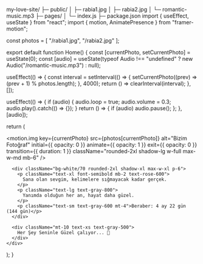 my-love-site/
├─ public/
│   ├─ rabia1.jpg
│   ├─ rabia2.jpg
│   └─ romantic-music.mp3
├─ pages/
│   └─ index.js
├─ package.json
import { useEffect, useState } from "react";
import { motion, AnimatePresence } from "framer-motion";

const photos = [
  "/rabia1.jpg",
  "/rabia2.jpg"
];

export default function Home() {
  const [currentPhoto, setCurrentPhoto] = useState(0);
  const [audio] = useState(typeof Audio !== "undefined" ? new Audio("/romantic-music.mp3") : null);

  useEffect(() => {
    const interval = setInterval(() => {
      setCurrentPhoto((prev) => (prev + 1) % photos.length);
    }, 4000);
    return () => clearInterval(interval);
  }, []);

  useEffect(() => {
    if (audio) {
      audio.loop = true;
      audio.volume = 0.3;
      audio.play().catch(() => {});
    }
    return () => {
      if (audio) audio.pause();
    };
  }, [audio]);

  return (
    <div className="min-h-screen bg-gradient-to-br from-pink-100 to-pink-200 flex flex-col items-center justify-center p-4 text-center">
      <AnimatePresence mode="wait">
        <motion.img
          key={currentPhoto}
          src={photos[currentPhoto]}
          alt="Bizim Fotoğraf"
          initial={{ opacity: 0 }}
          animate={{ opacity: 1 }}
          exit={{ opacity: 0 }}
          transition={{ duration: 1 }}
          className="rounded-2xl shadow-lg w-full max-w-md mb-6"
        />
      </AnimatePresence>

      <div className="bg-white/70 rounded-2xl shadow-xl max-w-xl p-6">
        <p className="text-xl font-semibold mb-2 text-rose-600">
          Sana olan sevgim, kelimelere sığmayacak kadar gerçek.
        </p>
        <p className="text-lg text-gray-800">
          Yanımda olduğun her an, hayat daha güzel.
        </p>
        <p className="text-sm text-gray-600 mt-4">Beraber: 4 ay 22 gün (144 gün)</p>
      </div>

      <div className="mt-10 text-xs text-gray-500">
        Her Şey Seninle Güzel çalıyor... 🎵
      </div>
    </div>
  );
}
